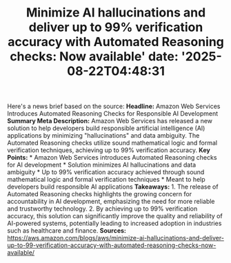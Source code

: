 ﻿---
title: "Minimize AI hallucinations and deliver up to 99% verification accuracy with Automated Reasoning checks: Now available'
date: '2025-08-22T04:48:31"
category: "Markets"
summary: ""
slug: "minimize ai hallucinations and deliver up to 99 verification"
source_urls:
  - "https://aws.amazon.com/blogs/aws/minimize-ai-hallucinations-and-deliver-up-to-99-verification-accuracy-with-automated-reasoning-checks-now-available/"
seo:
  title: "Minimize AI hallucinations and deliver up to 99% verification accuracy with Automated Reasoning checks: Now available | Hash n Hedge'
  description: '"
  keywords: ["news", "markets", "brief"]
---
Here's a news brief based on the source:  **Headline:** Amazon Web Services Introduces Automated Reasoning Checks for Responsible AI Development  **Summary Meta Description:** Amazon Web Services has released a new solution to help developers build responsible artificial intelligence (AI) applications by minimizing "hallucinations" and data ambiguity. The Automated Reasoning checks utilize sound mathematical logic and formal verification techniques, achieving up to 99% verification accuracy.  **Key Points:**  * Amazon Web Services introduces Automated Reasoning checks for AI development * Solution minimizes AI hallucinations and data ambiguity * Up to 99% verification accuracy achieved through sound mathematical logic and formal verification techniques * Meant to help developers build responsible AI applications  **Takeaways:** 1. The release of Automated Reasoning checks highlights the growing concern for accountability in AI development, emphasizing the need for more reliable and trustworthy technology. 2. By achieving up to 99% verification accuracy, this solution can significantly improve the quality and reliability of AI-powered systems, potentially leading to increased adoption in industries such as healthcare and finance.  **Sources:** https://aws.amazon.com/blogs/aws/minimize-ai-hallucinations-and-deliver-up-to-99-verification-accuracy-with-automated-reasoning-checks-now-available/ 
